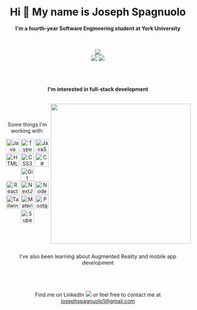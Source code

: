 <h1 align="center">
  Hi 👋 My name is Joseph Spagnuolo
</h1>
<p align="center">
  <b>I'm a fourth-year Software Engineering student at York University</b>
</p>
<br />
<br />
<div align="center">
  <img src="https://github-profile-summary-cards.vercel.app/api/cards/profile-details?username=josephspagnuolo&theme=transparent" />
</div>
<div align="center">
  <img src="https://github-readme-stats.vercel.app/api?username=josephspagnuolo&show_icons=true&theme=transparent&hide_rank=true&custom_title=My%20GitHub%20Stats&hide_border=true&show=prs_merged&hide=contribs" />
  <img src="https://github-readme-streak-stats.herokuapp.com/?user=josephspagnuolo&hide_border=true&card_width=338&theme=transparent" />
</div>
<br />
<br />
<br />
<div align="center">
  <p><b>I'm interested in full-stack development</b></p>
  <br/>
  <img align="right" src="https://github-readme-stats.vercel.app/api/top-langs/?username=josephspagnuolo&layout=pie&theme=transparent&langs_count=7&size_weight=0.23&count_weight=0.77&hide=hlsl,shaderlab&hide_border=true&custom_title=My%20Most%20Used%20Languages%20Stats" width="380" />
</div>
<div align="center">
  <br />
  <br />
  <p>Some things I'm working with:</p>
     <a href="https://www.oracle.com/java/" target="_blank" rel="noreferrer" title="Java"><img src="https://raw.githubusercontent.com/danielcranney/readme-generator/main/public/icons/skills/java-colored.svg" width="36" height="36" alt="Java" /></a>
      <a href="https://www.typescriptlang.org/" target="_blank" rel="noreferrer" title="TypeScript"><img src="https://raw.githubusercontent.com/danielcranney/readme-generator/main/public/icons/skills/typescript-colored.svg" width="36" height="36" alt="TypeScript" /></a>
      <a href="https://developer.mozilla.org/en-US/docs/Web/JavaScript" target="_blank" rel="noreferrer" title="JavaScript"><img src="https://raw.githubusercontent.com/danielcranney/readme-generator/main/public/icons/skills/javascript-colored.svg" width="36" height="36" alt="JavaScript" /></a>
      <a href="https://developer.mozilla.org/en-US/docs/Glossary/HTML5" target="_blank" rel="noreferrer" title="HTML"><img src="https://raw.githubusercontent.com/danielcranney/readme-generator/main/public/icons/skills/html5-colored.svg" width="36" height="36" alt="HTML5" /></a>
      <a href="https://www.w3.org/TR/CSS/#css" target="_blank" rel="noreferrer" title="CSS"><img src="https://raw.githubusercontent.com/danielcranney/readme-generator/main/public/icons/skills/css3-colored.svg" width="36" height="36" alt="CSS3" /></a>
      <a href="https://docs.microsoft.com/en-us/dotnet/csharp/" target="_blank" rel="noreferrer" title="C#"><img src="https://raw.githubusercontent.com/danielcranney/readme-generator/main/public/icons/skills/csharp-colored.svg" width="36" height="36" alt="C#" /></a>
      <a href="https://git-scm.com/" target="_blank" rel="noreferrer" title="Git"><img src="https://raw.githubusercontent.com/danielcranney/readme-generator/main/public/icons/skills/git-colored.svg" width="36" height="36" alt="Git" /></a>
  <br />
      <a href="https://reactjs.org/" target="_blank" rel="noreferrer" title="React"><img src="https://raw.githubusercontent.com/danielcranney/readme-generator/main/public/icons/skills/react-colored.svg" width="36" height="36" alt="React" /></a>
      <a href="https://nextjs.org/docs" target="_blank" rel="noreferrer" title="Next.js"><img src="https://raw.githubusercontent.com/danielcranney/readme-generator/main/public/icons/skills/nextjs-colored.svg" width="36" height="36" alt="NextJs" /></a>
      <a href="https://nodejs.org/en/" target="_blank" rel="noreferrer" title="Node.js"><img src="https://raw.githubusercontent.com/danielcranney/readme-generator/main/public/icons/skills/nodejs-colored.svg" width="36" height="36" alt="NodeJS" /></a>
      <a href="https://tailwindcss.com/" target="_blank" rel="noreferrer" title="TailwindCSS"><img src="https://raw.githubusercontent.com/danielcranney/readme-generator/main/public/icons/skills/tailwindcss-colored.svg" width="36" height="36" alt="TailwindCSS" /></a>
      <a href="https://mui.com/" target="_blank" rel="noreferrer" title="Material UI"><img src="https://raw.githubusercontent.com/danielcranney/readme-generator/main/public/icons/skills/materialui-colored.svg" width="36" height="36" alt="Material UI" /></a>
      <a href="https://www.postgresql.org/" target="_blank" rel="noreferrer" title="PostgreSQL"><img src="https://raw.githubusercontent.com/danielcranney/readme-generator/main/public/icons/skills/postgresql-colored.svg" width="36" height="36" alt="PostgreSQL" /></a>
      <a href="https://supabase.io/" target="_blank" rel="noreferrer" title="Supabase"><img src="https://raw.githubusercontent.com/danielcranney/readme-generator/main/public/icons/skills/supabase-colored.svg" width="36" height="36" alt="Supabase" /></a>
  </span>
</div>
<br />
<br />
<br />
<br />
<div>
<p align="center">
  I've also been learning about Augmented Reality and mobile app development
  <br />
  <br />
  <br />
  <br />
   <br />
  Find me on LinkedIn <a href="https://www.linkedin.com/in/josephspagnuolo1/" target="_blank" rel="noreferrer"><img src="https://img.shields.io/badge/-josephspagnuolo1-blue?style=flat-square&logo=Linkedin&logoColor=white&link=https://www.linkedin.com/in/josephspagnuolo1/" /></a> or feel free to contact me at <a href="mailto:josephspagnuolo1@gmail.com" target="_blank">josephspagnuolo1@gmail.com</a>
</p>
</div>
